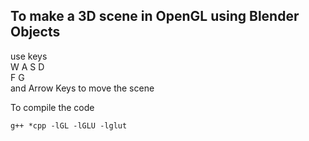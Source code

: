 ## To make a 3D scene in OpenGL using Blender Objects

<p> use keys<br> 
W A S D<br>
F G <br>
and Arrow Keys to move the scene </p>

<p> To compile the code <br></p>

`g++ *cpp -lGL -lGLU -lglut`
